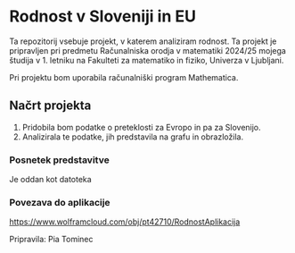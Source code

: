 # Rodnost v Sloveniji in EU
Ta repozitorij vsebuje projekt, v katerem analiziram rodnost. Ta projekt je pripravljen pri predmetu Računalniska orodja v matematiki 2024/25 mojega študija v 1. letniku na Fakulteti za matematiko in fiziko, Univerza v Ljubljani.

Pri projektu bom uporabila računalniški program Mathematica.

## Načrt projekta
1. Pridobila bom podatke o preteklosti za Evropo in pa za Slovenijo.
2. Analizirala te podatke, jih predstavila na grafu in obrazložila.

### Posnetek predstavitve
Je oddan kot datoteka
### Povezava do aplikacije
https://www.wolframcloud.com/obj/pt42710/RodnostAplikacija

Pripravila: Pia Tominec
